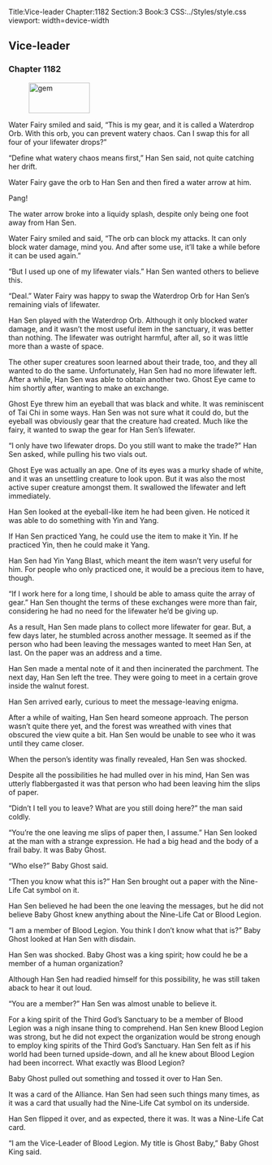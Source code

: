Title:Vice-leader 
Chapter:1182 
Section:3 
Book:3 
CSS:../Styles/style.css 
viewport: width=device-width
  
## Vice-leader
### Chapter 1182
  
<figure>
	<img src="../Images/gem.gif" alt="gem" id="gem" width="120" height="60" />
</figure>
  

  
Water Fairy smiled and said, “This is my gear, and it is called a Waterdrop Orb. With this orb, you can prevent watery chaos. Can I swap this for all four of your lifewater drops?”

“Define what watery chaos means first,” Han Sen said, not quite catching her drift.

Water Fairy gave the orb to Han Sen and then fired a water arrow at him.

Pang!

The water arrow broke into a liquidy splash, despite only being one foot away from Han Sen.

Water Fairy smiled and said, “The orb can block my attacks. It can only block water damage, mind you. And after some use, it’ll take a while before it can be used again.”

“But I used up one of my lifewater vials.” Han Sen wanted others to believe this.

“Deal.” Water Fairy was happy to swap the Waterdrop Orb for Han Sen’s remaining vials of lifewater.

Han Sen played with the Waterdrop Orb. Although it only blocked water damage, and it wasn’t the most useful item in the sanctuary, it was better than nothing. The lifewater was outright harmful, after all, so it was little more than a waste of space.

The other super creatures soon learned about their trade, too, and they all wanted to do the same. Unfortunately, Han Sen had no more lifewater left. After a while, Han Sen was able to obtain another two. Ghost Eye came to him shortly after, wanting to make an exchange.

Ghost Eye threw him an eyeball that was black and white. It was reminiscent of Tai Chi in some ways. Han Sen was not sure what it could do, but the eyeball was obviously gear that the creature had created. Much like the fairy, it wanted to swap the gear for Han Sen’s lifewater.

“I only have two lifewater drops. Do you still want to make the trade?” Han Sen asked, while pulling his two vials out.

Ghost Eye was actually an ape. One of its eyes was a murky shade of white, and it was an unsettling creature to look upon. But it was also the most active super creature amongst them. It swallowed the lifewater and left immediately.

Han Sen looked at the eyeball-like item he had been given. He noticed it was able to do something with Yin and Yang.

If Han Sen practiced Yang, he could use the item to make it Yin. If he practiced Yin, then he could make it Yang.

Han Sen had Yin Yang Blast, which meant the item wasn’t very useful for him. For people who only practiced one, it would be a precious item to have, though.

“If I work here for a long time, I should be able to amass quite the array of gear.” Han Sen thought the terms of these exchanges were more than fair, considering he had no need for the lifewater he’d be giving up.

As a result, Han Sen made plans to collect more lifewater for gear. But, a few days later, he stumbled across another message. It seemed as if the person who had been leaving the messages wanted to meet Han Sen, at last. On the paper was an address and a time.

Han Sen made a mental note of it and then incinerated the parchment. The next day, Han Sen left the tree. They were going to meet in a certain grove inside the walnut forest.

Han Sen arrived early, curious to meet the message-leaving enigma.

After a while of waiting, Han Sen heard someone approach. The person wasn’t quite there yet, and the forest was wreathed with vines that obscured the view quite a bit. Han Sen would be unable to see who it was until they came closer.

When the person’s identity was finally revealed, Han Sen was shocked.

Despite all the possibilities he had mulled over in his mind, Han Sen was utterly flabbergasted it was that person who had been leaving him the slips of paper.

“Didn’t I tell you to leave? What are you still doing here?” the man said coldly.

“You’re the one leaving me slips of paper then, I assume.” Han Sen looked at the man with a strange expression. He had a big head and the body of a frail baby. It was Baby Ghost.

“Who else?” Baby Ghost said.

“Then you know what this is?” Han Sen brought out a paper with the Nine-Life Cat symbol on it.

Han Sen believed he had been the one leaving the messages, but he did not believe Baby Ghost knew anything about the Nine-Life Cat or Blood Legion.

“I am a member of Blood Legion. You think I don’t know what that is?” Baby Ghost looked at Han Sen with disdain.

Han Sen was shocked. Baby Ghost was a king spirit; how could he be a member of a human organization?

Although Han Sen had readied himself for this possibility, he was still taken aback to hear it out loud.

“You are a member?” Han Sen was almost unable to believe it.

For a king spirit of the Third God’s Sanctuary to be a member of Blood Legion was a nigh insane thing to comprehend. Han Sen knew Blood Legion was strong, but he did not expect the organization would be strong enough to employ king spirits of the Third God’s Sanctuary. Han Sen felt as if his world had been turned upside-down, and all he knew about Blood Legion had been incorrect. What exactly was Blood Legion?

Baby Ghost pulled out something and tossed it over to Han Sen.

It was a card of the Alliance. Han Sen had seen such things many times, as it was a card that usually had the Nine-Life Cat symbol on its underside.

Han Sen flipped it over, and as expected, there it was. It was a Nine-Life Cat card.

“I am the Vice-Leader of Blood Legion. My title is Ghost Baby,” Baby Ghost King said.